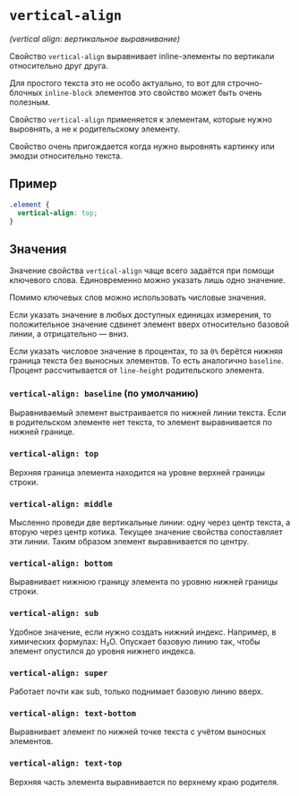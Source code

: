 # `vertical-align`

_(vertical align: вертикальное выравнивание)_

Свойство `vertical-align` выравнивает inline-элементы по вертикали относительно друг друга.

Для простого текста это не особо актуально, то вот для строчно-блочных `inline-block` элементов это свойство может быть очень полезным.

Свойство `vertical-align` применяется к элементам, которые нужно выровнять, а не к родительскому элементу.

Свойство очень пригождается когда нужно выровнять картинку или эмодзи относительно текста.

## Пример

```css
.element {
  vertical-align: top;
}
```

## Значения

Значение свойства `vertical-align` чаще всего задаётся при помощи ключевого слова. Единовременно можно указать лишь одно значение.

Помимо ключевых слов можно использовать числовые значения.

Если указать значение в любых доступных единицах измерения, то положительное значение сдвинет элемент вверх относительно базовой линии, а отрицательно — вниз.

Если указать числовое значение в процентах, то за `0%` берётся нижняя граница текста без выносных элементов. То есть аналогично `baseline`. Процент рассчитывается от `line-height` родительского элемента.

### `vertical-align: baseline` (по умолчанию)

Выравниваемый элемент выстраивается по нижней линии текста. Если в родительском элементе нет текста, то элемент выравнивается по нижней границе.

### `vertical-align: top`

Верхняя граница элемента находится на уровне верхней границы строки.

### `vertical-align: middle`

Мысленно проведи две вертикальные линии: одну через центр текста, а вторую через центр котика. Текущее значение свойства сопоставляет эти линии. Таким образом элемент выравнивается по центру.

### `vertical-align: bottom`

Выравнивает нижнюю границу элемента по уровню нижней границы строки.

### `vertical-align: sub`

Удобное значение, если нужно создать нижний индекс. Например, в химических формулах: H₂O. Опускает базовую линию так, чтобы элемент опустился до уровня нижнего индекса.

### `vertical-align: super`

Работает почти как sub, только поднимает базовую линию вверх.

### `vertical-align: text-bottom`

Выравнивает элемент по нижней точке текста с учётом выносных элементов.

### `vertical-align: text-top`

Верхняя часть элемента выравнивается по верхнему краю родителя.
